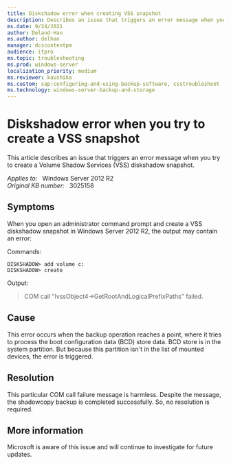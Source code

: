 ```yaml
---
title: Diskshadow error when creating VSS snapshot
description: Describes an issue that triggers an error message when you try to create a Volume Shadow Services (VSS) diskshadow snapshot. The error message reflects a benign condition that doesn't disrupt the backup operation.
ms.date: 9/24/2021
author: Deland-Han
ms.author: delhan
manager: dcscontentpm
audience: itpro
ms.topic: troubleshooting
ms.prod: windows-server
localization_priority: medium
ms.reviewer: kaushika
ms.custom: sap:configuring-and-using-backup-software, csstroubleshoot
ms.technology: windows-server-backup-and-storage
---
```

# Diskshadow error when you try to create a VSS snapshot  

This article describes an issue that triggers an error message when you try to create a Volume Shadow Services (VSS) diskshadow snapshot.

_Applies to:_ &nbsp; Windows Server 2012 R2  
_Original KB number:_ &nbsp; 3025158

## Symptoms  

When you open an administrator command prompt and create a VSS diskshadow snapshot in Windows Server 2012 R2, the output may contain an error:  

Commands:

```console
DISKSHADOW> add volume c:  
DISKSHADOW> create
```

Output:

> COM call "lvssObject4->GetRootAndLogicalPrefixPaths" failed.

## Cause

This error occurs when the backup operation reaches a point, where it tries to process the boot configuration data (BCD) store data. BCD store is in the system partition. But because this partition isn't in the list of mounted devices, the error is triggered.

## Resolution

This particular COM call failure message is harmless. Despite the message, the shadowcopy backup is completed successfully. So, no resolution is required.

## More information

Microsoft is aware of this issue and will continue to investigate for future updates.
